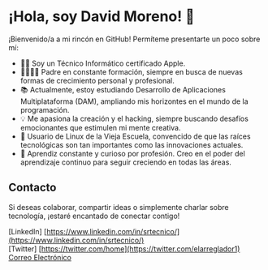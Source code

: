 # ¡Hola, soy David Moreno! 👋

¡Bienvenido/a a mi rincón en GitHub! Permíteme presentarte un poco sobre mí:

- 👨‍💻 Soy un Técnico Informático certificado Apple.
- 👨‍👩‍👧‍👦 Padre en constante formación, siempre en busca de nuevas formas de crecimiento personal y profesional.
- 📚 Actualmente, estoy estudiando Desarrollo de Aplicaciones Multiplataforma (DAM), ampliando mis horizontes en el mundo de la programación.
- 💡 Me apasiona la creación y el hacking, siempre buscando desafíos emocionantes que estimulen mi mente creativa.
- 🐧 Usuario de Linux de la Vieja Escuela, convencido de que las raíces tecnológicas son tan importantes como las innovaciones actuales.
- 📖 Aprendiz constante y curioso por profesión. Creo en el poder del aprendizaje continuo para seguir creciendo en todas las áreas.

## Contacto

Si deseas colaborar, compartir ideas o simplemente charlar sobre tecnología, ¡estaré encantado de conectar contigo!

[LinkedIn] [https://www.linkedin.com/in/srtecnico/](https://www.linkedin.com/in/srtecnico/) <br>
[Twitter] [https://twitter.com/home](https://twitter.com/elarreglador1) <br>
[Correo Electrónico](mailto:elarreglador@protonmail.com)
